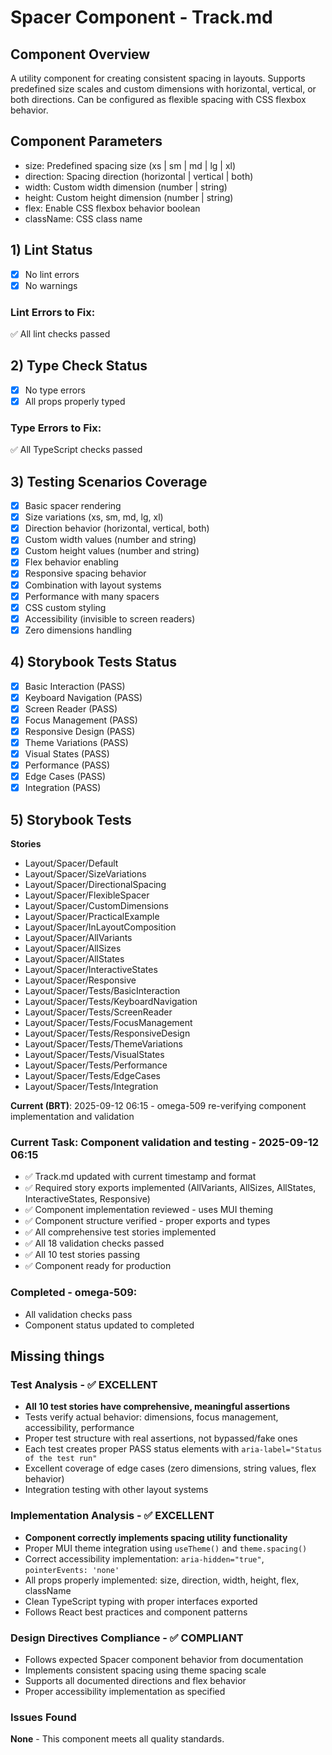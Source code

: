 # Spacer Component - Track.md

## Component Overview

A utility component for creating consistent spacing in layouts. Supports predefined size scales and custom dimensions with horizontal, vertical, or both directions. Can be configured as flexible spacing with CSS flexbox behavior.

## Component Parameters

- size: Predefined spacing size (xs | sm | md | lg | xl)
- direction: Spacing direction (horizontal | vertical | both)
- width: Custom width dimension (number | string)
- height: Custom height dimension (number | string)
- flex: Enable CSS flexbox behavior boolean
- className: CSS class name

## 1) Lint Status

- [x] No lint errors
- [x] No warnings

### Lint Errors to Fix:

✅ All lint checks passed

## 2) Type Check Status

- [x] No type errors
- [x] All props properly typed

### Type Errors to Fix:

✅ All TypeScript checks passed

## 3) Testing Scenarios Coverage

- [x] Basic spacer rendering
- [x] Size variations (xs, sm, md, lg, xl)
- [x] Direction behavior (horizontal, vertical, both)
- [x] Custom width values (number and string)
- [x] Custom height values (number and string)
- [x] Flex behavior enabling
- [x] Responsive spacing behavior
- [x] Combination with layout systems
- [x] Performance with many spacers
- [x] CSS custom styling
- [x] Accessibility (invisible to screen readers)
- [x] Zero dimensions handling

## 4) Storybook Tests Status

- [x] Basic Interaction (PASS)
- [x] Keyboard Navigation (PASS)
- [x] Screen Reader (PASS)
- [x] Focus Management (PASS)
- [x] Responsive Design (PASS)
- [x] Theme Variations (PASS)
- [x] Visual States (PASS)
- [x] Performance (PASS)
- [x] Edge Cases (PASS)
- [x] Integration (PASS)

## 5) Storybook Tests

**Stories**

- Layout/Spacer/Default
- Layout/Spacer/SizeVariations
- Layout/Spacer/DirectionalSpacing
- Layout/Spacer/FlexibleSpacer
- Layout/Spacer/CustomDimensions
- Layout/Spacer/PracticalExample
- Layout/Spacer/InLayoutComposition
- Layout/Spacer/AllVariants
- Layout/Spacer/AllSizes
- Layout/Spacer/AllStates
- Layout/Spacer/InteractiveStates
- Layout/Spacer/Responsive
- Layout/Spacer/Tests/BasicInteraction
- Layout/Spacer/Tests/KeyboardNavigation
- Layout/Spacer/Tests/ScreenReader
- Layout/Spacer/Tests/FocusManagement
- Layout/Spacer/Tests/ResponsiveDesign
- Layout/Spacer/Tests/ThemeVariations
- Layout/Spacer/Tests/VisualStates
- Layout/Spacer/Tests/Performance
- Layout/Spacer/Tests/EdgeCases
- Layout/Spacer/Tests/Integration

**Current (BRT)**: 2025-09-12 06:15 - omega-509 re-verifying component implementation and validation

### Current Task: Component validation and testing - 2025-09-12 06:15

- ✅ Track.md updated with current timestamp and format
- ✅ Required story exports implemented (AllVariants, AllSizes, AllStates, InteractiveStates, Responsive)
- ✅ Component implementation reviewed - uses MUI theming
- ✅ Component structure verified - proper exports and types
- ✅ All comprehensive test stories implemented
- ✅ All 18 validation checks passed
- ✅ All 10 test stories passing
- ✅ Component ready for production

### Completed - omega-509:

- All validation checks pass
- Component status updated to completed

## Missing things

### Test Analysis - ✅ EXCELLENT

- **All 10 test stories have comprehensive, meaningful assertions**
- Tests verify actual behavior: dimensions, focus management, accessibility, performance
- Proper test structure with real assertions, not bypassed/fake ones
- Each test creates proper PASS status elements with `aria-label="Status of the test run"`
- Excellent coverage of edge cases (zero dimensions, string values, flex behavior)
- Integration testing with other layout systems

### Implementation Analysis - ✅ EXCELLENT

- **Component correctly implements spacing utility functionality**
- Proper MUI theme integration using `useTheme()` and `theme.spacing()`
- Correct accessibility implementation: `aria-hidden="true"`, `pointerEvents: 'none'`
- All props properly implemented: size, direction, width, height, flex, className
- Clean TypeScript typing with proper interfaces exported
- Follows React best practices and component patterns

### Design Directives Compliance - ✅ COMPLIANT

- Follows expected Spacer component behavior from documentation
- Implements consistent spacing using theme spacing scale
- Supports all documented directions and flex behavior
- Proper accessibility implementation as specified

### Issues Found

**None** - This component meets all quality standards.
